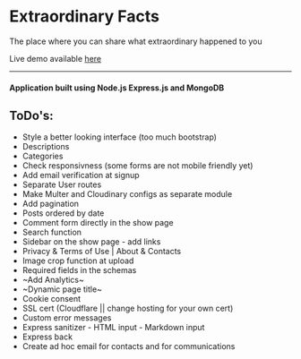 # Extraordinary Facts

The place where you can share what extraordinary happened to you

Live demo available [here](http://extraordinary.gq)

<hr>

#### Application built using Node.js Express.js and MongoDB  

## ToDo's:

- Style a better looking interface (too much bootstrap)
- Descriptions
- Categories
- Check responsivness (some forms are not mobile friendly yet)
- Add email verification at signup
- Separate User routes
- Make Multer and Cloudinary configs as separate module
- Add pagination
- Posts ordered by date
- Comment form directly in the show page
- Search function
- Sidebar on the show page - add links
- Privacy & Terms of Use | About & Contacts
- Image crop function at upload
- Required fields in the schemas
- ~Add Analytics~
- ~Dynamic page title~
- Cookie consent
- SSL cert (Cloudflare || change hosting for your own cert)
- Custom error messages
- Express sanitizer - HTML input - Markdown input
- Express back
- Create ad hoc email for contacts and for communications